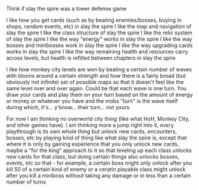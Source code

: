 Think if slay the spire was a tower defense game

I like how you get cards (such as by beating enemies/bosses, buying in shops, random events, etc) in slay the spire
I like the map and navigation of slay the spire
I like the class structure of slay the spire
I like the relic system of slay the spire
I like the way "energy" works in slay the spire
I like the way bosses and minibosses work in slay the spire
I like the way upgrading cards works in slay the spire
I like the way remaining health and resources carry across levels, but health is refilled between chapters in slay the spire

I like how monkey city levels are won by beating a certain number of waves with bloons around a certain strength and how there is a fairly broad (but obviously not infinite) set of possible maps so that it doesn't feel like the same level over and over again. Could be that each wave is one turn. You draw your cards and play them on your turn based on the amount of energy or money or whatever you have and the mobs "turn" is the wave itself during which, it's... y'know... their turn... not yours.

For now I am thinking no overworld city thing (like what HoH, Monkey City, and other games have). I am thinking more a jump right into it, every playthrough is its own whole thing but unlock new cards, encounters, bosses, etc by playing kind of thing like what slay the spire is, except that where it is only by gaining experience that you only unlock new cards, maybe a "for the king" approach to it so that leveling up each class unlocks new cards for that class, but doing certain things also unlocks bosses, events, etc so that - for example, a certain boss might only unlock after you kill 50 of a certain kind of enemy or a ceratin playable class might unlock after you kill a miniboss without taking any damage or in less than a certain number of turns
